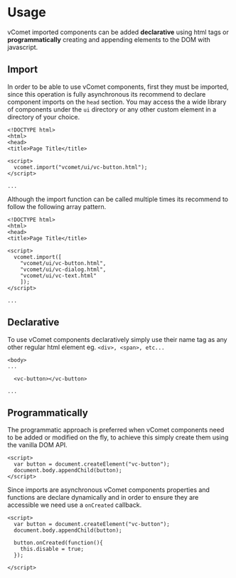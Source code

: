 # Usage

vComet imported components can be added **declarative** using html tags or **programmatically** creating and appending elements to the DOM with javascript.

## Import

In order to be able to use vComet components, first they must be imported, since this operation is fully asynchronous its recommend to declare component imports on the `head` section. You may access the a wide library of components under the `ui` directory or any other custom element in a directory of your choice.

```
<!DOCTYPE html>
<html>
<head>
<title>Page Title</title>

<script>
  vcomet.import("vcomet/ui/vc-button.html");
</script>

...
```

Although the import function can be called multiple times its recommend to follow the following array pattern.

```
<!DOCTYPE html>
<html>
<head>
<title>Page Title</title>

<script>
  vcomet.import([
    "vcomet/ui/vc-button.html", 
    "vcomet/ui/vc-dialog.html", 
    "vcomet/ui/vc-text.html"
    ]);
</script>

...
```

## Declarative

To use vComet components declaratively simply use their name tag as any other regular html element eg. `<div>, <span>, etc...`

```
<body>
...

  <vc-button></vc-button>

...
```



## Programmatically

The programmatic approach is preferred when vComet components need to be added or modified on the fly, to achieve this simply create them using the vanilla DOM API.

```
<script>
  var button = document.createElement("vc-button");
  document.body.appendChild(button);
</script>
```

Since imports are asynchronous vComet components properties and functions are declare dynamically and in order to ensure they are accessible we need use a `onCreated` callback.

```
<script>
  var button = document.createElement("vc-button");
  document.body.appendChild(button);

  button.onCreated(function(){
    this.disable = true;
  });

</script>
```

